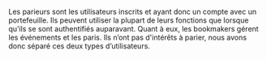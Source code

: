 Les parieurs sont les utilisateurs inscrits et ayant donc un compte avec un portefeuille. Ils
peuvent utiliser la plupart de leurs fonctions que lorsque qu’ils se sont authentifiés
auparavant. Quant à eux, les bookmakers gérent les événements et les paris. Ils n’ont pas
d'intérêts à parier, nous avons donc séparé ces deux types d’utilisateurs.
